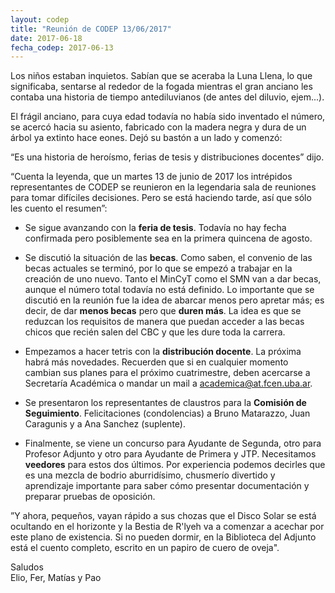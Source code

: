 ```yaml
---
layout: codep
title: "Reunión de CODEP 13/06/2017"
date: 2017-06-18
fecha_codep: 2017-06-13
---
```


Los niños estaban inquietos. Sabían que se aceraba la Luna Llena, lo que significaba, sentarse al rededor de la fogada mientras el gran anciano les contaba una historia de tiempo antediluvianos (de antes del diluvio, ejem...).

El frágil anciano, para cuya edad todavía no había sido inventado el número, se acercó hacia su asiento, fabricado con la madera negra y dura de un árbol ya extinto hace eones. Dejó su bastón a un lado y comenzó:

“Es una historia de heroísmo, ferias de tesis y distribuciones docentes” dijo.

“Cuenta la leyenda, que un martes 13 de junio de 2017 los intrépidos representantes de CODEP se reunieron en la legendaria sala de reuniones para tomar difíciles decisiones. Pero se está haciendo tarde, así que sólo les cuento el resumen”:

* Se sigue avanzando con la **feria de tesis**. Todavía no hay fecha confirmada pero posiblemente sea en la primera quincena de agosto. 

* Se discutió la situación de las **becas**. Como saben, el convenio de las becas actuales se terminó, por lo que se empezó a trabajar en la creación de uno nuevo. Tanto el MinCyT como el SMN van a dar becas, aunque el número total todavía no está definido. Lo importante que se discutió en la reunión fue la idea de abarcar menos pero apretar más; es decir, de dar **menos becas** pero que **duren más**. La idea es que se reduzcan los requisitos de manera que puedan acceder a las becas chicos que recién salen del CBC y que les dure toda la carrera. 

* Empezamos a hacer tetris con la **distribución docente**. La próxima habrá más novedades. Recuerden que si en cualquier momento cambian sus planes para el próximo cuatrimestre, deben acercarse a Secretaría Académica o mandar un mail a [academica@at.fcen.uba.ar](mailto:academica@at.fcen.uba.ar). 

* Se presentaron los representantes de claustros para la **Comisión de Seguimiento**. Felicitaciones (condolencias) a Bruno Matarazzo, Juan Caragunis y a Ana Sanchez (suplente). 

* Finalmente, se viene un concurso para Ayudante de Segunda, otro para Profesor Adjunto y otro para Ayudante de Primera y JTP. Necesitamos **veedores** para estos dos últimos. Por experiencia podemos decirles que es una mezcla de bodrio aburridísimo, chusmerío divertido y aprendizaje importante para saber cómo presentar documentación y preparar pruebas de oposición. 

”Y ahora, pequeños, vayan rápido a sus chozas que el Disco Solar se está ocultando en el horizonte y la Bestia de R'lyeh va a comenzar a acechar por este plano de existencia. Si no pueden dormir, en la Biblioteca del Adjunto está el cuento completo, escrito en un papiro de cuero de oveja". 

Saludos   
Elio, Fer, Matías y Pao